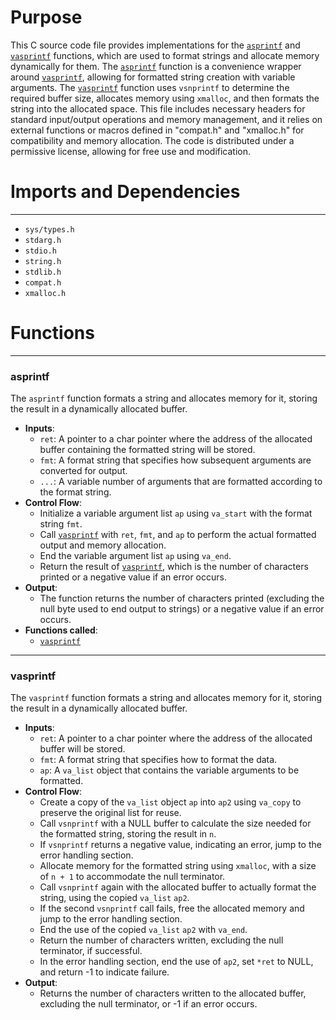 # Purpose
This C source code file provides implementations for the [`asprintf`](#asprintf) and [`vasprintf`](#vasprintf) functions, which are used to format strings and allocate memory dynamically for them. The [`asprintf`](#asprintf) function is a convenience wrapper around [`vasprintf`](#vasprintf), allowing for formatted string creation with variable arguments. The [`vasprintf`](#vasprintf) function uses `vsnprintf` to determine the required buffer size, allocates memory using `xmalloc`, and then formats the string into the allocated space. This file includes necessary headers for standard input/output operations and memory management, and it relies on external functions or macros defined in "compat.h" and "xmalloc.h" for compatibility and memory allocation. The code is distributed under a permissive license, allowing for free use and modification.
# Imports and Dependencies

---
- `sys/types.h`
- `stdarg.h`
- `stdio.h`
- `string.h`
- `stdlib.h`
- `compat.h`
- `xmalloc.h`


# Functions

---
### asprintf<!-- {{#callable:asprintf}} -->
The `asprintf` function formats a string and allocates memory for it, storing the result in a dynamically allocated buffer.
- **Inputs**:
    - `ret`: A pointer to a char pointer where the address of the allocated buffer containing the formatted string will be stored.
    - `fmt`: A format string that specifies how subsequent arguments are converted for output.
    - `...`: A variable number of arguments that are formatted according to the format string.
- **Control Flow**:
    - Initialize a variable argument list `ap` using `va_start` with the format string `fmt`.
    - Call [`vasprintf`](#vasprintf) with `ret`, `fmt`, and `ap` to perform the actual formatted output and memory allocation.
    - End the variable argument list `ap` using `va_end`.
    - Return the result of [`vasprintf`](#vasprintf), which is the number of characters printed or a negative value if an error occurs.
- **Output**:
    - The function returns the number of characters printed (excluding the null byte used to end output to strings) or a negative value if an error occurs.
- **Functions called**:
    - [`vasprintf`](#vasprintf)


---
### vasprintf<!-- {{#callable:vasprintf}} -->
The `vasprintf` function formats a string and allocates memory for it, storing the result in a dynamically allocated buffer.
- **Inputs**:
    - `ret`: A pointer to a char pointer where the address of the allocated buffer will be stored.
    - `fmt`: A format string that specifies how to format the data.
    - `ap`: A `va_list` object that contains the variable arguments to be formatted.
- **Control Flow**:
    - Create a copy of the `va_list` object `ap` into `ap2` using `va_copy` to preserve the original list for reuse.
    - Call `vsnprintf` with a NULL buffer to calculate the size needed for the formatted string, storing the result in `n`.
    - If `vsnprintf` returns a negative value, indicating an error, jump to the error handling section.
    - Allocate memory for the formatted string using `xmalloc`, with a size of `n + 1` to accommodate the null terminator.
    - Call `vsnprintf` again with the allocated buffer to actually format the string, using the copied `va_list` `ap2`.
    - If the second `vsnprintf` call fails, free the allocated memory and jump to the error handling section.
    - End the use of the copied `va_list` `ap2` with `va_end`.
    - Return the number of characters written, excluding the null terminator, if successful.
    - In the error handling section, end the use of `ap2`, set `*ret` to NULL, and return -1 to indicate failure.
- **Output**:
    - Returns the number of characters written to the allocated buffer, excluding the null terminator, or -1 if an error occurs.



